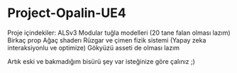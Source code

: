 # Project-Opalin-UE4
Proje içindekiler:
ALSv3
Modular tuğla modelleri (20 tane falan olması lazım)
Birkaç prop
Ağaç shaderı
Rüzgar ve çimen fizik sistemi (Yapay zeka interaksiyonlu ve optimize)
Gökyüzü asseti de olması lazım

Artık eski ve bakmadığım bisürü şey var isteğinize göre çalınız ;)
